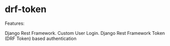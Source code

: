 # drf-token

Features:

  Django Rest Framework.
  Custom User Login.
  Django Rest Framework Token (DRF Token) based authentication
